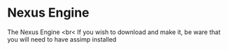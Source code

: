 # Nexus Engine
The Nexus Engine
<br<
If you wish to download and make it, be ware that you will need to have assimp installed
